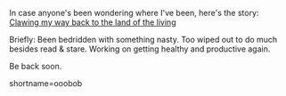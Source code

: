 <p>In case anyone's been wondering where I've been, here's the story: <a href="http://www.livejournal.com/talkpost.bml?journal=deus_x&amp;itemid=173919">Clawing my way back to the land of the living</a></p>
<p>Briefly: Been bedridden with something nasty.  Too wiped out to do much besides read &amp; stare.  Working on getting healthy and productive again.</p>
<p>Be back soon.</p>
<!--more-->
shortname=ooobob
